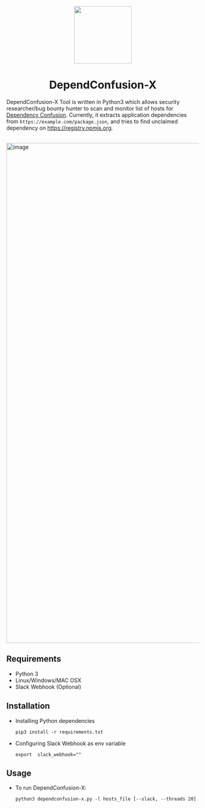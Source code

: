  <p align="center">
  <img width="150" src="https://user-images.githubusercontent.com/55149010/127813196-70d674aa-6630-4c9b-a21d-a548237c51e5.png">
<h1 align="center">DependConfusion-X</h1>
</p>


DependConfusion-X Tool is written in Python3 which allows security researcher/bug bounty hunter to scan and monitor list of hosts for [Dependency Confusion](https://medium.com/@alex.birsan/dependency-confusion-4a5d60fec610). Currently, it extracts application dependencies from ```https://example.com/package.json```, and tries to find unclaimed dependency on https://registry.npmjs.org. 

<br>

<img width="1308" alt="image" src="https://user-images.githubusercontent.com/55149010/127814435-a86b4123-41a9-4d8d-8718-34cf6e36caa2.png">


## Requirements <br>
* Python 3
* Linux/Windows/MAC OSX
* Slack Webhook (Optional)

## Installation 

* Installing Python dependencies 

   ```pip3 install -r requirements.txt```

* Configuring Slack Webhook as env variable

   ```export  slack_webhook=""```
 

## Usage

* To run DependConfusion-X: 

   ```python3 dependconfusion-x.py -l hosts_file [--slack, --threads 20] ```
   


